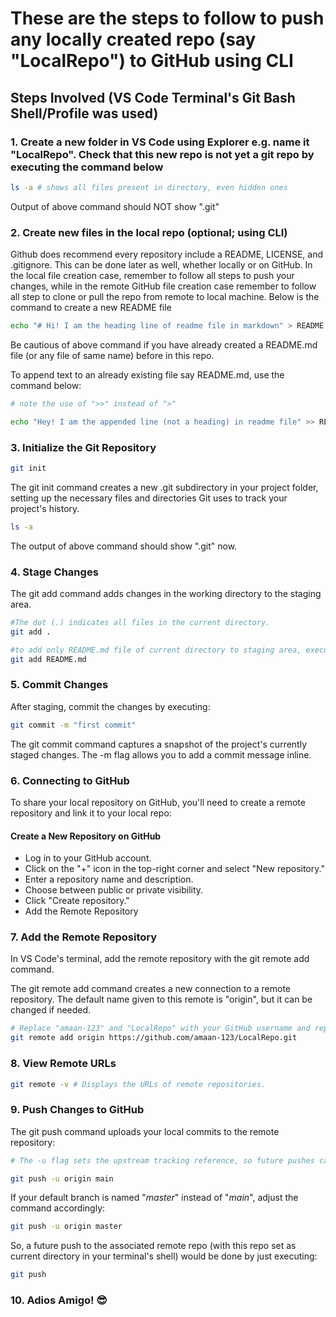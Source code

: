 # These are the steps to follow to push any locally created repo (say "LocalRepo") to GitHub using CLI

## Steps Involved (VS Code  Terminal's Git Bash Shell/Profile was used)

### 1. Create a new folder in VS Code using Explorer e.g. name it "LocalRepo". Check that this new repo is not yet a git repo by executing the command below

```bash
ls -a # shows all files present in directory, even hidden ones
```

Output of above command should NOT show ".git"

### 2. Create new files in the local repo (optional; using CLI)

Github does recommend every repository include a README, LICENSE, and .gitignore. This can be done later as well, whether locally or on GitHub. In the local file creation case, remember to follow all steps to push your changes, while in the remote GitHub file creation case remember to follow all step to clone or pull the repo from remote to local machine. Below is the command to create a new README file

```bash
echo "# Hi! I am the heading line of readme file in markdown" > README.md
```

Be cautious of above command if you have already created a README.md file (or any file of same name) before in this repo.

To append text to an already existing file say README.md, use the command below:

```bash
# note the use of ">>" instead of ">"

echo "Hey! I am the appended line (not a heading) in readme file" >> README.md
```

### 3. Initialize the Git Repository

```bash
git init
```

The git init command creates a new .git subdirectory in your project folder, setting up the necessary files and directories Git uses to track your project's history.

```bash
ls -a
```

The output of above command should show ".git" now.

### 4. Stage Changes

The git add command adds changes in the working directory to the staging area.

```bash
#The dot (.) indicates all files in the current directory.
git add .

#to add only README.md file of current directory to staging area, execute:
git add README.md
```

### 5. Commit Changes

After staging, commit the changes by executing:

```bash
git commit -m "first commit"
```

The git commit command captures a snapshot of the project's currently staged changes. The -m flag allows you to add a commit message inline.

### 6. Connecting to GitHub

To share your local repository on GitHub, you'll need to create a remote repository and link it to your local repo:

#### Create a New Repository on GitHub

- Log in to your GitHub account.
- Click on the "+" icon in the top-right corner and select "New repository."
- Enter a repository name and description.
- Choose between public or private visibility.
- Click "Create repository."
- Add the Remote Repository

### 7. Add the Remote Repository

In VS Code's terminal, add the remote repository with the git remote add command.

The git remote add command creates a new connection to a remote repository. The default name given to this remote is "origin", but it can be changed if needed.

```bash
# Replace "amaan-123" and "LocalRepo" with your GitHub username and repository name, respectively.
git remote add origin https://github.com/amaan-123/LocalRepo.git
```

### 8. View Remote URLs

```bash
git remote -v # Displays the URLs of remote repositories.
```

### 9. Push Changes to GitHub

The git push command uploads your local commits to the remote repository:

```bash
# The -u flag sets the upstream tracking reference, so future pushes can be done with just git push:

git push -u origin main
```

If your default branch is named "*master*" instead of "*main*", adjust the command accordingly:

```bash
git push -u origin master 
```

So, a future push to the associated remote repo (with this repo set as current directory in your terminal's shell) would be done by just executing:

```bash
git push
```

### 10. Adios Amigo! 😎
